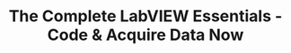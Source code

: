 ---
title: "The Complete LabVIEW Essentials - Code & Acquire Data Now"
externalUrl: https://www.udemy.com/course/learnlabview/?referralCode=9FDDAAFA87A81D3ECB4A
summary: "Learn LabVIEW, Connect to Hardware and Write Professional Software. Taught by a Certified LabVIEW Architect and Expert."
showSummary: true
showAuthor: false
showEdit: false
showWordCount: false
showHeadingAnchors: false
sharingLinks: false
showZenMode: false
showPagination: false
showRelatedContent: false
categories:
 - "Learn Something"
tags:
 - "Community"
 - "Udemy"
 - "Online"
---